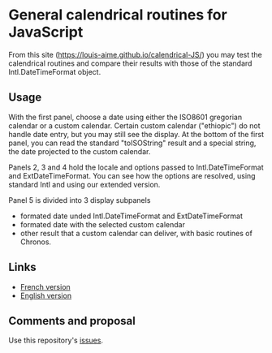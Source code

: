 # General calendrical routines for JavaScript
From this site (https://louis-aime.github.io/calendrical-JS/) you may test the calendrical routines
and compare their results with those of the standard Intl.DateTimeFormat object.

## Usage
With the first panel, choose a date using either the ISO8601 gregorian calendar or a custom calendar. 
Certain custom calendar ("ethiopic") do not handle date entry, but you may still see the display.
At the bottom of the first panel, you can read the standard "toISOString" result and a special string, 
the date projected to the custom calendar.

Panels 2, 3 and 4 hold the locale and options passed to Intl.DateTimeFormat and ExtDateTimeFormat.
You can see  how the options are resolved, using standard Intl and using our extended version.

Panel 5 is divided into 3 display subpanels
 * formated date unded Intl.DateTimeFormat and ExtDateTimeFormat
 * formated date with the selected custom calendar
 * other result that a custom calendar can deliver, with basic routines of Chronos.

## Links
 * [French version](https://louis-aime.github.io/calendrical-JS/DateExtendTest-fr)
 * [English version](https://louis-aime.github.io/calendrical-JS/DateExtendTest-en)
 
## Comments and proposal
 Use this repository's [issues](https://github.com/Louis-Aime/calendrical-JS/issues).